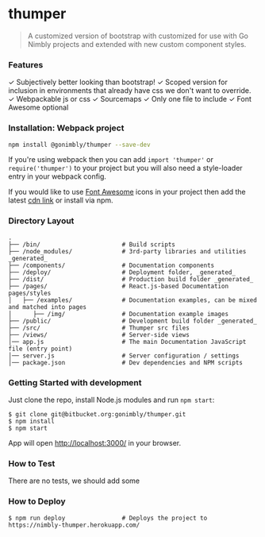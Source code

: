 # thumper

> A customized version of bootstrap with customized for use with Go Nimbly projects and extended with new custom component styles.

### Features

✓ Subjectively better looking than bootstrap!
✓ Scoped version for inclusion in environments that already have css we don't want to override.
✓ Webpackable js or css
✓ Sourcemaps
✓ Only one file to include
✓ Font Awesome optional

### Installation: Webpack project

```bash
npm install @gonimbly/thumper --save-dev
```

If you're using webpack then you can add `import 'thumper'` or `require('thumper')` to your project but you will also need a style-loader entry in your webpack config.

If you would like to use [Font Awesome](http://fontawesome.io/) icons in your project then add the latest [cdn link](https://www.bootstrapcdn.com/fontawesome/) or install via npm.

### Directory Layout

```
.
├── /bin/                       # Build scripts
├── /node_modules/              # 3rd-party libraries and utilities _generated_
├── /components/                # Documentation components
├── /deploy/                    # Deployment folder, _generated_
├── /dist/                      # Production build folder _generated_
├── /pages/                     # React.js-based Documentation pages/styles
│   ├── /examples/              # Documentation examples, can be mixed and matched into pages
│      ├── /img/                # Documentation example images
├── /public/                    # Development build folder _generated_
├── /src/                       # Thumper src files
├── /views/                     # Server-side views
│── app.js                      # The main Documentation JavaScript file (entry point)
│── server.js                   # Server configuration / settings
│── package.json                # Dev dependencies and NPM scripts
```

### Getting Started with development

Just clone the repo, install Node.js modules and run `npm start`:

```
$ git clone git@bitbucket.org:gonimbly/thumper.git
$ npm install
$ npm start
```

App will open [http://localhost:3000/](http://localhost:3000/) in your browser.

### How to Test

There are no tests, we should add some

### How to Deploy

```shell
$ npm run deploy                # Deploys the project to https://nimbly-thumper.herokuapp.com/
```

